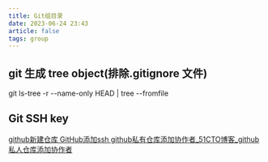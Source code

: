 ```yaml
---
title: Git组目录
date: 2023-06-24 23:43
article: false
tags: group
---
```


## git 生成 tree object(排除.gitignore 文件)

 git ls-tree -r --name-only HEAD | tree --fromfile

## Git SSH key

[github新建仓库 GitHub添加ssh github私有仓库添加协作者\_51CTO博客\_github私人仓库添加协作者](https://blog.51cto.com/u_15354476/3764048)
